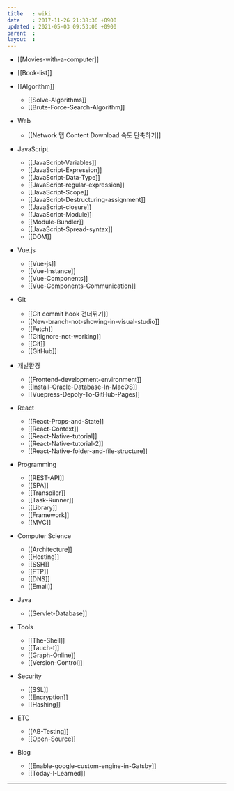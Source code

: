 ```yaml
---
title   : wiki
date    : 2017-11-26 21:38:36 +0900
updated : 2021-05-03 09:53:06 +0900
parent  : 
layout  :
---
```


* [[Movies-with-a-computer]]
* [[Book-list]]
* [[Algorithm]]
	* [[Solve-Algorithms]]
	* [[Brute-Force-Search-Algorithm]]
* Web
	* [[Network 탭 Content Download 속도 단축하기]]
* JavaScript
	* [[JavaScript-Variables]]
	* [[JavaScript-Expression]]
	* [[JavaScript-Data-Type]]
	* [[JavaScript-regular-expression]]
	* [[JavaScript-Scope]]
	* [[JavaScript-Destructuring-assignment]]
	* [[JavaScript-closure]]
	* [[JavaScript-Module]]
	* [[Module-Bundler]]
	* [[JavaScript-Spread-syntax]]
	* [[DOM]]
* Vue.js
	* [[Vue-js]]
	* [[Vue-Instance]]
	* [[Vue-Components]]
	* [[Vue-Components-Communication]]
* Git
	* [[Git commit hook 건너뛰기]]
	* [[New-branch-not-showing-in-visual-studio]]
	* [[Fetch]]
	* [[Gitignore-not-working]]
	* [[Git]]
	* [[GitHub]]
* 개발환경
	* [[Frontend-development-environment]]
	* [[Install-Oracle-Database-In-MacOS]]
	* [[Vuepress-Depoly-To-GitHub-Pages]]
* React
	* [[React-Props-and-State]]
	* [[React-Context]]
	* [[React-Native-tutorial]]
	* [[React-Native-tutorial-2]]
	* [[React-Native-folder-and-file-structure]]

* Programming 
	* [[REST-API]]
	* [[SPA]]
	* [[Transpiler]]
	* [[Task-Runner]]
	* [[Library]]
	* [[Framework]]
	* [[MVC]]

* Computer Science
	* [[Architecture]]
	* [[Hosting]]
	* [[SSH]]
	* [[FTP]]
	* [[DNS]]
	* [[Email]]
* Java
	* [[Servlet-Database]] 
* Tools
	* [[The-Shell]]
	* [[Tauch-t]]
	* [[Graph-Online]]
	* [[Version-Control]]
* Security 
	* [[SSL]]
	* [[Encryption]]
	* [[Hashing]]
* ETC
	* [[AB-Testing]]
	* [[Open-Source]] 
* Blog
	* [[Enable-google-custom-engine-in-Gatsby]]
	* [[Today-I-Learned]]
---
